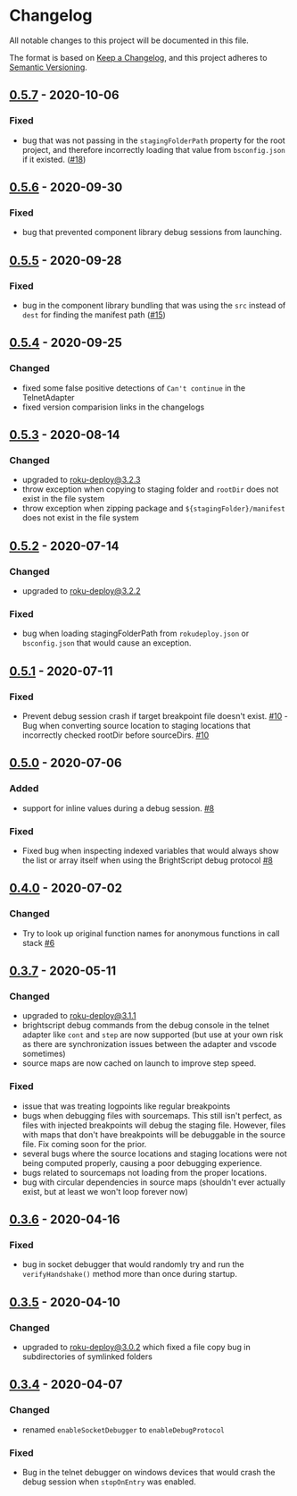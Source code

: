 # Changelog
All notable changes to this project will be documented in this file.

The format is based on [Keep a Changelog](https://keepachangelog.com/en/1.0.0/),
and this project adheres to [Semantic Versioning](https://semver.org/spec/v2.0.0.html).



## [0.5.7] - 2020-10-06
### Fixed
 - bug that was not passing in the `stagingFolderPath` property for the root project, and therefore incorrectly loading that value from `bsconfig.json` if it existed. ([#18](https://github.com/rokucommunity/roku-debug/pull/18))



## [0.5.6] - 2020-09-30
### Fixed
 - bug that prevented component library debug sessions from launching.



## [0.5.5] - 2020-09-28
### Fixed
 - bug in the component library bundling that was using the `src` instead of `dest` for finding the manifest path ([#15](https://github.com/rokucommunity/roku-debug/pull/15))



## [0.5.4] - 2020-09-25
### Changed
 - fixed some false positive detections of `Can't continue` in the TelnetAdapter
 - fixed version comparision links in the changelogs



## [0.5.3] - 2020-08-14
### Changed
 - upgraded to [roku-deploy@3.2.3](https://github.com/rokucommunity/roku-deploy/blob/master/CHANGELOG.md#323---2020-08-14)
 - throw exception when copying to staging folder and `rootDir` does not exist in the file system
 - throw exception when zipping package and `${stagingFolder}/manifest` does not exist in the file system



## [0.5.2] - 2020-07-14
### Changed
 - upgraded to [roku-deploy@3.2.2](https://github.com/rokucommunity/roku-deploy/blob/master/CHANGELOG.md#322---2020-07-14)
### Fixed
 - bug when loading stagingFolderPath from `rokudeploy.json` or `bsconfig.json` that would cause an exception.



## [0.5.1] - 2020-07-11
### Fixed
 - Prevent debug session crash if target breakpoint file doesn't exist. [#10](https://github.com/rokucommunity/roku-debug/pull/10)
  -Bug when converting source location to staging locations that incorrectly checked rootDir before sourceDirs. [#10](https://github.com/rokucommunity/roku-debug/pull/10)



## [0.5.0] - 2020-07-06
### Added
 - support for inline values during a debug session. [#8](https://github.com/rokucommunity/roku-debug/pull/8)
### Fixed
 - Fixed bug when inspecting indexed variables that would always show the list or array itself when using the BrightScript debug protocol [#8](https://github.com/rokucommunity/roku-debug/pull/8)



## [0.4.0] - 2020-07-02
### Changed
 - Try to look up original function names for anonymous functions in call stack [#6](https://github.com/rokucommunity/roku-debug/issues/6)



## [0.3.7] - 2020-05-11
### Changed
 - upgraded to roku-deploy@3.1.1
 - brightscript debug commands from the debug console in the telnet adapter like `cont` and `step` are now supported (but use at your own risk as there are synchronization issues between the adapter and vscode sometimes)
 - source maps are now cached on launch to improve step speed.
### Fixed
 - issue that was treating logpoints like regular breakpoints
 - bugs when debugging files with sourcemaps. This still isn't perfect, as files with injected breakpoints will debug the staging file. However, files with maps that don't have breakpoints will be debuggable in the source file. Fix coming soon for the prior.
 - several bugs where the source locations and staging locations were not being computed properly, causing a poor debugging experience.
 - bugs related to sourcemaps not loading from the proper locations.
 - bug with circular dependencies in source maps (shouldn't ever actually exist, but at least we won't loop forever now)



## [0.3.6] - 2020-04-16
### Fixed
 - bug in socket debugger that would randomly try and run the `verifyHandshake()` method more than once during startup.



## [0.3.5] - 2020-04-10
### Changed
 - upgraded to [roku-deploy@3.0.2](https://www.npmjs.com/package/roku-debug/v/0.3.4) which fixed a file copy bug in subdirectories of symlinked folders



## [0.3.4] - 2020-04-07
### Changed
 - renamed `enableSocketDebugger` to `enableDebugProtocol`
### Fixed
 - Bug in the telnet debugger on windows devices that would crash the debug session when `stopOnEntry` was enabled.



[0.3.4]:  https://github.com/RokuCommunity/roku-debug/compare/v0.1.0...v0.3.4
[0.3.5]:  https://github.com/RokuCommunity/roku-debug/compare/v0.3.4...v0.3.5
[0.3.6]:  https://github.com/RokuCommunity/roku-debug/compare/v0.3.5...v0.3.6
[0.3.7]:  https://github.com/RokuCommunity/roku-debug/compare/v0.3.6...v0.3.7
[0.4.0]:  https://github.com/RokuCommunity/roku-debug/compare/v0.3.7...v0.4.0
[0.5.0]:  https://github.com/RokuCommunity/roku-debug/compare/v0.4.0...v0.5.0
[0.5.1]:  https://github.com/RokuCommunity/roku-debug/compare/v0.5.0...v0.5.1
[0.5.2]:  https://github.com/RokuCommunity/roku-debug/compare/v0.5.1...v0.5.2
[0.5.3]:  https://github.com/RokuCommunity/roku-debug/compare/v0.5.2...v0.5.3
[0.5.4]:  https://github.com/RokuCommunity/roku-debug/compare/v0.5.3...v0.5.4
[0.5.5]:  https://github.com/RokuCommunity/roku-debug/compare/v0.5.4...v0.5.5
[0.5.6]:  https://github.com/RokuCommunity/roku-debug/compare/v0.5.5...v0.5.6
[0.5.7]:  https://github.com/RokuCommunity/roku-debug/compare/v0.5.6...v0.5.7
